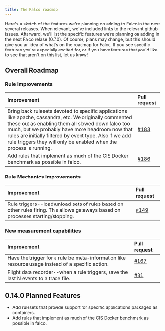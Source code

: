 ```yaml
---
title: The Falco roadmap
---
```



Here's a sketch of the features we're planning on adding to Falco in the next several releases. When relevant, we've included links to the relevant github issues. Afterward, we'll list the specific features we're planning on adding in the next Falco relase (0.7.0). Of course, plans may change, but this should give you an idea of what's on the roadmap for Falco. If you see specific features you're especially excited for, or if you have features that you'd like to see that aren't on this list, let us know!

## Overall Roadmap

### Rule Improvements

Improvement | Pull request
:-----------|:------------
Bring back rulesets devoted to specific applications like apache, cassandra, etc. We originally commented these out as enabling them all slowed down falco too much, but we probably have more headroom now that rules are initially filtered by event type. Also if we add rule triggers they will only be enabled when the process is running. | [#183](https://github.com/draios/falco/issues/183)
Add rules that implement as much of the CIS Docker benchmark as possible in falco. | [#186](https://github.com/draios/falco/issues/186)

### Rule Mechanics Improvements

Improvement | Pull request
:-----------|:------------
Rule triggers--load/unload sets of rules based on other rules firing. This allows gateways based on processes starting/stopping. | [#149](https://github.com/draios/falco/issues/149)

### New measurement capabilities

Improvement | Pull request
:-----------|:------------
Have the trigger for a rule be meta-information like resource usage instead of a specific action. | [#167](https://github.com/draios/falco/issues/167)
Flight data recorder--when a rule triggers, save the last N events to a trace file. | [#81](https://github.com/draios/falco/issues/81)

## 0.14.0 Planned Features

* Add rulesets that provide support for specific applications packaged as containers.
* Add rules that implement as much of the CIS Docker benchmark as possible in falco.
